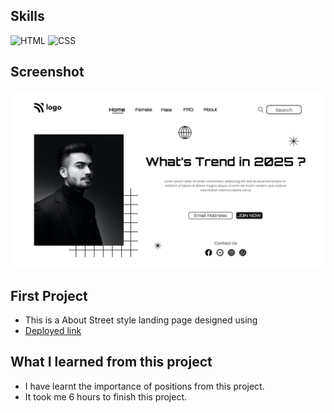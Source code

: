 ## Skills
![HTML](https://img.shields.io/badge/HTML5-E34F26?style=for-the-badge&logo=html5&logoColor=white)
![CSS](https://img.shields.io/badge/CSS3-1572B6?style=for-the-badge&logo=css3&logoColor=white)

## Screenshot
![Project screenshot](./1.png)

## First Project
- This is a About Street style landing page designed using
- [Deployed link](https://robin-project-1.vercel.app/)

## What I learned from this project
- I have learnt the importance of positions from this project.
- It took me 6 hours to finish this project.